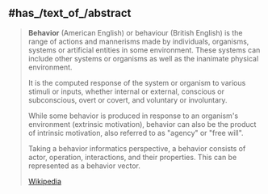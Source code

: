 ﻿---
has_id_wikidata: Q9332
different_from:
- '[[_Standards/WikiData/WD~Behaviour,1206352]]'
- '[[_Standards/WikiData/WD~Verhalten,2515872]]'
- '[[_Standards/WikiData/WD~Behavior,60796659]]'
has_characteristic:
- '[[_Standards/WikiData/WD~habit,1299714]]'
- '[[_Standards/WikiData/WD~normality,1375683]]'
- "[[_Standards/WikiData/WD~pattern of behavior,2515887]]"
- '[[_Standards/WikiData/WD~abnormality,2724302]]'
subclass_of: '[[_Standards/WikiData/WD~pattern,2083958]]'
partially_coincident_with:
- '[[_Standards/WikiData/WD~behavior,2515874]]'
- '[[_Standards/WikiData/WD~conduct,106803732]]'
has_part_s_:
- "[[_Standards/WikiData/WD~animal behavior,2990593]]"
- "[[_Standards/WikiData/WD~human behavior,3769299]]"
- '[[_Standards/WikiData/WD~action,4026292]]'
- "[[_Standards/WikiData/WD~system behaviour,108427150]]"
described_by_source: "[[_Standards/WikiData/WD~Pax Leksikon,3351707]]"
studied_in: "[[_Standards/WikiData/WD~behavioral sciences,3919817]]"
instance_of: "[[_Standards/WikiData/WD~psychology concept,96634632]]"
image: "http://commons.wikimedia.org/wiki/Special:FilePath/Adams%20and%20Westlake%20%283092762993%29.jpg"
pronunciation_audio: "http://commons.wikimedia.org/wiki/Special:FilePath/LL-Q34057%20%28tgl%29-Kunokuno-Ugali.wav"
facet_of: '[[_Standards/WikiData/WD~psychology,9418]]'
U_S_National_Archives_Identifier: 10676224
---

## #has_/text_of_/abstract 

> **Behavior** (American English) or behaviour (British English) 
> is the range of actions and mannerisms made by individuals, organisms, systems 
> or artificial entities in some environment. 
> These systems can include other systems or organisms as well as the inanimate physical environment. 
> 
> It is the computed response of the system or organism to various stimuli or inputs, 
> whether internal or external, conscious or subconscious, overt or covert, and voluntary or involuntary. 
> 
> While some behavior is produced in response to an organism's environment (extrinsic motivation), 
> behavior can also be the product of intrinsic motivation, also referred to as "agency" or "free will".
>
> Taking a behavior informatics perspective, 
> a behavior consists of actor, operation, interactions, and their properties. 
> This can be represented as a behavior vector.
>
> [Wikipedia](https://en.wikipedia.org/wiki/Behavior)

